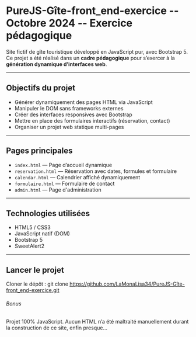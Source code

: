 # PureJS-Gîte-front_end-exercice -- Octobre 2024 -- Exercice pédagogique

Site fictif de gîte touristique développé en JavaScript pur, avec Bootstrap 5.
Ce projet a été réalisé dans un **cadre pédagogique** pour s’exercer à la **génération dynamique d’interfaces web**.

---

## Objectifs du projet

- Générer dynamiquement des pages HTML via JavaScript
- Manipuler le DOM sans frameworks externes
- Créer des interfaces responsives avec Bootstrap
- Mettre en place des formulaires interactifs (réservation, contact)
- Organiser un projet web statique multi-pages

---

## Pages principales

- `index.html` — Page d’accueil dynamique
- `reservation.html` — Réservation avec dates, formules et formulaire
- `calendar.html` — Calendrier affiché dynamiquement
- `formulaire.html` — Formulaire de contact
- `admin.html` — Page d'administration

---

## Technologies utilisées

- HTML5 / CSS3
- JavaScript natif (DOM)
- Bootstrap 5
- SweetAlert2

---

## Lancer le projet

Cloner le dépôt :
git clone https://github.com/LaMonaLisa34/PureJS-Gîte-front_end-exercice.git

###### Bonus
Projet 100% JavaScript. Aucun HTML n’a été maltraité manuellement durant la construction de ce site, enfin presque...


